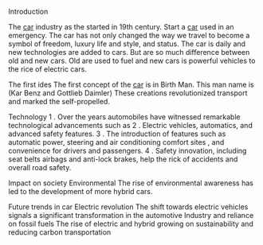 Introduction

The [car]([url](https://www.pakwheels.com/new-cars/)) industry as the started in 19th century. Start a [car](urhttps://www.pakwheels.com/new-cars/l) used in an emergency. The car has not only changed the way we travel to become a symbol of freedom, luxury life and style, and status. The car is daily and new technologies are added to cars. But are so much difference between old and new cars. Old are used to fuel and new cars is powerful vehicles to the rice of electric cars.
 
The first ides 
The first concept of the [car](uhttps://www.pakwheels.com/new-cars/rl) is in Birth Man. This man name is (Kar Benz and Gottlieb Daimler)
These creations revolutionized transport and marked the self-propelled.
 
Technology 
1 . Over the years automobiles have witnessed remarkable technological advancements  such as 
2 . Electric vehicles, automatics, and advanced safety features.
3 . The introduction of features such as automatic power, steering and air conditioning comfort sites , and convenience for drivers and passengers.
4 . Safety innovation, including seat belts airbags and anti-lock brakes, help the rick of accidents and overall road safety.



Impact on society 
Environmental
 The rise of environmental awareness has led to the development of more hybrid cars.

Future trends in car
Electric revolution 
The shift towards electric vehicles signals a significant transformation in the automotive
Industry and reliance on fossil fuels
The rise of electric and hybrid growing on sustainability  and reducing carbon transportation
 


